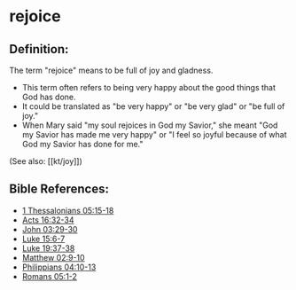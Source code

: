 # rejoice #

## Definition: ##

The term "rejoice" means to be full of joy and gladness.

 * This term often refers to being very happy about the good things that God has done.
 * It could be translated as "be very happy" or "be very glad" or "be full of joy."
 * When Mary said "my soul rejoices in God my Savior," she meant "God my Savior has made me very happy" or "I feel so joyful because of what God my Savior has done for me."

(See also: [[kt/joy]])

## Bible References: ##

* [1 Thessalonians 05:15-18](en/tn/1th/help/05/15)
* [Acts 16:32-34](en/tn/act/help/16/32)
* [John 03:29-30](en/tn/jhn/help/03/29)
* [Luke 15:6-7](en/tn/luk/help/15/06)
* [Luke 19:37-38](en/tn/luk/help/19/37)
* [Matthew 02:9-10](en/tn/mat/help/02/09)
* [Philippians 04:10-13](en/tn/php/help/04/10)
* [Romans 05:1-2](en/tn/rom/help/05/01)